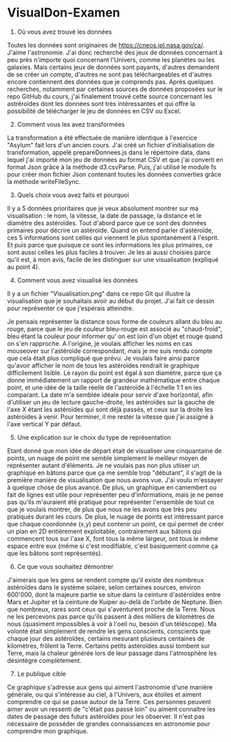 # VisualDon-Examen

1. Où vous avez trouvé les données

Toutes les données sont originaires de https://cneos.jpl.nasa.gov/ca/.
J'aime l'astronomie. J'ai donc recherché des jeux de données concernant à peu près n'importe quoi concernant l'Univers, comme les planètes ou les galaxies. Mais certains jeux de données sont payants, d'autres demandent de se créer un compte, d'autres ne sont pas téléchargeables et d'autres encore contiennent des données que je comprends pas. Après quelques recherches, notamment par certaines sources de données proposées sur le repo GitHub du cours, j'ai finalement trouvé cette source concernant les astréroïdes dont les données sont très intéressantes et qui offre la possibilité de télécharger le jeu de données en CSV ou Excel.  

2. Comment vous les avez transformées

La transformation a été effectuée de manière identique à l'exercice "Asylum" fait lors d'un ancien cours.
J'ai créé un fichier d'initialisation de transformation, appelé prepareDonnees.js dans le répertoire data, dans lequel j'ai importé mon jeu de données au format CSV et que j'ai converti en format Json grâce à la méthode d3.csvParse. Puis, j'ai utilisé le module fs pour créer mon fichier Json contenant toutes les données converties grâce la méthode writeFileSync.

3. Quels choix vous avez faits et pourquoi

Il y a 5 données prioritaires que je veux absolument montrer sur ma visualisation : le nom, la vitesse, la date de passage, la distance et le diamètre des astéroïdes. Tout d'abord parce que ce sont des données primaires pour décrire un astéroïde. Quand on entend parler d'astéroïde, ces 5 informations sont celles qui viennent le plus spontanément à l'esprit. Et puis parce que puisque ce sont les informations les plus primaires, ce sont aussi celles les plus faciles à trouver. Je les ai aussi choisies parce qu'il est, à mon avis, facile de les distinguer sur une visualisation (expliqué au point 4).

4. Comment vous avez visualisé les données

Il y a un fichier "Visualisation.png" dans ce repo Git qui illustre la visualisation que je souhaitais avoir au début du projet. J'ai fait ce dessin pour représenter ce que j'espérais atteindre.

Je pensais représenter la distance sous forme de couleurs allant du bleu au rouge, parce que le jeu de couleur bleu-rouge est associé au "chaud-froid", bleu étant la couleur pour informer qu' on est loin d'un objet et rouge quand on s'en rapproche. A l'origine, je voulais afficher les noms en cas mouseover sur l'astéroïde correspondant, mais je me suis rendu compte que cela était plus compliqué que prévu. Je voulais faire ainsi parce qu'avoir afficher le nom de tous les astéroïdes rendrait le graphique difficilement lisible. Le rayon du point est égal à son diamètre, parce que ça donne immédiatement un rapport de grandeur mathématique entre chaque point, et une idée de la taille réelle de l'astéroïde à l'échelle 1:1 en les comparant. La date m'a semblée idéale pour servir d'axe horizontal, afin d'utiliser un jeu de lecture gauche-droite, les astéroïdes sur la gauche de l'axe X étant les astéroïdes qui sont déjà passés, et ceux sur la droite les astéroïdes à venir. Pour terminer, il me rester la vitesse que j'ai assigné à l'axe vertical Y par défaut.

5. Une explication sur le choix du type de représentation

Etant donné que mon idée de départ était de visualiser une cinquantaine de points, un nuage de point me semble simplement le meilleur moyen de représenter autant d'éléments. Je ne voulais pas non plus utiiser un graphique en bâtons parce que ça me semble trop "débutant", il s'agit de la première manière de visualisation que nous avons vue. J'ai voulu m'essayer à quelque chose de plus avancé. De plus, un graphique en camembert ou fait de lignes est utile pour représenter peu d'informations, mais je ne pense pas qu'ils m'auraient été pratique pour représenter l'ensemble de tout ce que je voulais montrer, de plus que nous ne les avons que très peu pratiqués durant les cours. De plus, le nuage de points est intéressant parce que chaque coordonnée (x,y) peut contenir un point, ce qui permet de créer un plan en 2D entièrement exploitable, contrairement aux bâtons qui commencent tous sur l'axe X, font tous la même largeur, ont tous le même espace entre eux (même si c'est modifiable, c'est basiquement comme ça que les bâtons sont représentés).

6. Ce que vous souhaitez démontrer

J'aimerais que les gens se rendent compte qu'il existe des nombreux astéroïdes dans le système solaire, selon certaines sources, environ 600'000, dont la majeure partie se situe dans la ceinture d'astéroïdes entre Mars et Jupiter et la ceinture de Kuiper au-delà de l'orbite de Neptune. Bien que nombreux, rares sont ceux qui s'aventurent proche de la Terre. Nous ne les percevons pas parce qu'ils passent à des milliers de kilomètres de nous (quasiment impossibles à voir à l'oeil nu, besoin d'un téléscope). Ma volonté était simplement de rendre les gens conscients, conscients que chaque jour des astéroïdes, certains mesurant plusieurs centaines de kilomètres, frôlent la Terre. Certains petits astéroïdes aussi tombent sur Terre, mais la chaleur générée lors de leur passage dans l'atmosphère les désintègre complètement.

7. Le publique cible

Ce graphique s'adresse aux gens qui aiment l'astronomie d'une manière générale, ou qui s'intéresse au ciel, à l'Univers, aux étoiles et aiment comprendre ce qui se passe autour de la Terre. Ces personnes peuvent aimer avoir un ressenti de "c'était pas passé loin" ou aiment connaître les dates de passage des futurs astéroïdes pour les observer. Il n'est pas nécessaire de posséder de grandes connaissances en astronomie pour comprendre mon graphique.